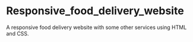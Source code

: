 # Responsive_food_delivery_website
A responsive food delivery website with some other services using HTML and CSS.
